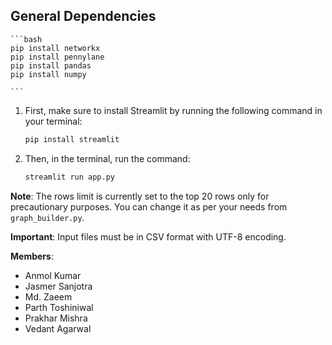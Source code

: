 ## General Dependencies
    ```bash
    pip install networkx
    pip install pennylane
    pip install pandas
    pip install numpy
    
    ```

1. First, make sure to install Streamlit by running the following command in your terminal:

    ```bash
    pip install streamlit
    ```

2. Then, in the terminal, run the command:

    ```bash
    streamlit run app.py
    ```

**Note**: The rows limit is currently set to the top 20 rows only for precautionary purposes. You can change it as per your needs from `graph_builder.py`.

**Important**: Input files must be in CSV format with UTF-8 encoding.

**Members**: 
- Anmol Kumar
- Jasmer Sanjotra
- Md. Zaeem
- Parth Toshiniwal
- Prakhar Mishra
- Vedant Agarwal
